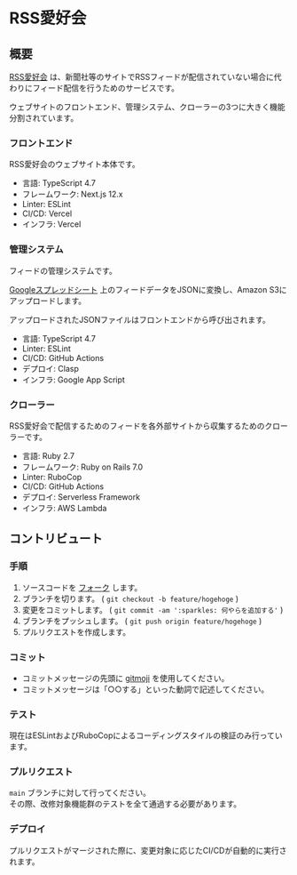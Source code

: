 # RSS愛好会

## 概要

[RSS愛好会](https://rss.wor.jp/) は、新聞社等のサイトでRSSフィードが配信されていない場合に代わりにフィード配信を行うためのサービスです。

ウェブサイトのフロントエンド、管理システム、クローラーの3つに大きく機能分割されています。

### フロントエンド

RSS愛好会のウェブサイト本体です。

- 言語: TypeScript 4.7
- フレームワーク: Next.js 12.x
- Linter: ESLint
- CI/CD: Vercel
- インフラ: Vercel

### 管理システム

フィードの管理システムです。

[Googleスプレッドシート](https://docs.google.com/spreadsheets/d/1TZf0LKn42hoE-5Q2y0gnhJY4Gsju_wcVw4zW6CLBbU8/edit?usp=sharing) 上のフィードデータをJSONに変換し、Amazon S3にアップロードします。

アップロードされたJSONファイルはフロントエンドから呼び出されます。

- 言語: TypeScript 4.7
- Linter: ESLint
- CI/CD: GitHub Actions
- デプロイ: Clasp
- インフラ: Google App Script

### クローラー

RSS愛好会で配信するためのフィードを各外部サイトから収集するためのクローラーです。

- 言語: Ruby 2.7
- フレームワーク: Ruby on Rails 7.0
- Linter: RuboCop
- CI/CD: GitHub Actions
- デプロイ: Serverless Framework
- インフラ: AWS Lambda

## コントリビュート

### 手順

1. ソースコードを [フォーク](https://github.com/aikawame/rsslovers/fork) します。
2. ブランチを切ります。 ( `git checkout -b feature/hogehoge` )
3. 変更をコミットします。 ( `git commit -am ':sparkles: 何やらを追加する'` )
4. ブランチをプッシュします。 ( `git push origin feature/hogehoge` )
5. プルリクエストを作成します。

### コミット

- コミットメッセージの先頭に [gitmoji](https://gitmoji.dev/) を使用してください。
- コミットメッセージは「○○する」といった動詞で記述してください。

### テスト

現在はESLintおよびRuboCopによるコーディングスタイルの検証のみ行っています。

### プルリクエスト

`main` ブランチに対して行ってください。  
その際、改修対象機能群のテストを全て通過する必要があります。

### デプロイ

プルリクエストがマージされた際に、変更対象に応じたCI/CDが自動的に実行されます。
